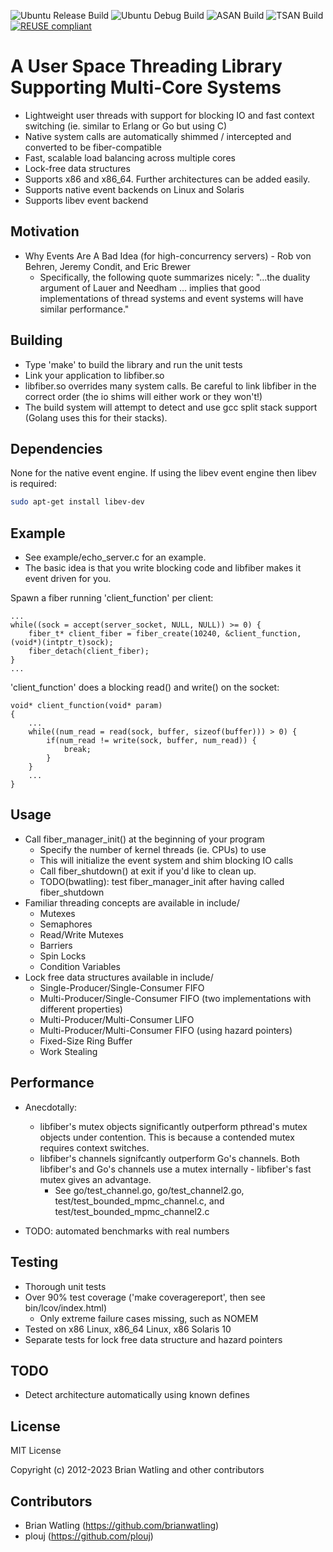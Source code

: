 <!--
SPDX-FileCopyrightText: 2012-2023 Brian Watling <brian@oxbo.dev>
SPDX-License-Identifier: CC0-1.0
-->

![Ubuntu Release Build](https://github.com/brianwatling/libfiber/actions/workflows/release.yml/badge.svg)
![Ubuntu Debug Build](https://github.com/brianwatling/libfiber/actions/workflows/debug.yml/badge.svg)
![ASAN Build](https://github.com/brianwatling/libfiber/actions/workflows/asan.yml/badge.svg)
![TSAN Build](https://github.com/brianwatling/libfiber/actions/workflows/tsan.yml/badge.svg)
[![REUSE compliant](https://api.reuse.software/badge/github.com/brianwatling/libfiber)](https://api.reuse.software/info/github.com/brianwatling/libfiber)

# A User Space Threading Library Supporting Multi-Core Systems

- Lightweight user threads with support for blocking IO and fast context switching (ie. similar to Erlang or Go but using C)
- Native system calls are automatically shimmed / intercepted and converted to be fiber-compatible
- Fast, scalable load balancing across multiple cores
- Lock-free data structures
- Supports x86 and x86_64. Further architectures can be added easily.
- Supports native event backends on Linux and Solaris
- Supports libev event backend

## Motivation

- Why Events Are A Bad Idea (for high-concurrency servers) - Rob von Behren, Jeremy Condit, and Eric Brewer
    - Specifically, the following quote summarizes nicely:
        "...the duality argument of Lauer and Needham ... implies that good implementations of thread systems and event systems will have similar performance."


## Building

- Type 'make' to build the library and run the unit tests
- Link your application to libfiber.so
- libfiber.so overrides many system calls. Be careful to link libfiber in the correct order (the io shims will either work or they won't!)
- The build system will attempt to detect and use gcc split stack support (Golang uses this for their stacks). 

## Dependencies

None for the native event engine. If using the libev event engine then libev is required:

```bash
sudo apt-get install libev-dev
```

## Example

- See example/echo_server.c for an example.
- The basic idea is that you write blocking code and libfiber makes it event driven for you.

Spawn a fiber running 'client_function' per client:

    ...
    while((sock = accept(server_socket, NULL, NULL)) >= 0) {
        fiber_t* client_fiber = fiber_create(10240, &client_function, (void*)(intptr_t)sock);
        fiber_detach(client_fiber);
    }
    ...

'client_function' does a blocking read() and write() on the socket:

    void* client_function(void* param)
    {
        ...
        while((num_read = read(sock, buffer, sizeof(buffer))) > 0) {
            if(num_read != write(sock, buffer, num_read)) {
                break;
            }
        }
        ...
    }

## Usage

- Call fiber_manager_init() at the beginning of your program
    - Specify the number of kernel threads (ie. CPUs) to use
    - This will initialize the event system and shim blocking IO calls
    - Call fiber_shutdown() at exit if you'd like to clean up.
    - TODO(bwatling): test fiber_manager_init after having called fiber_shutdown
- Familiar threading concepts are available in include/
    - Mutexes
    - Semaphores
    - Read/Write Mutexes
    - Barriers
    - Spin Locks
    - Condition Variables
- Lock free data structures available in include/
    - Single-Producer/Single-Consumer FIFO
    - Multi-Producer/Single-Consumer FIFO (two implementations with different properties)
    - Multi-Producer/Multi-Consumer LIFO
    - Multi-Producer/Multi-Consumer FIFO (using hazard pointers)
    - Fixed-Size Ring Buffer
    - Work Stealing

## Performance

- Anecdotally:
    - libfiber's mutex objects significantly outperform pthread's mutex objects under contention. This is because a contended mutex requires context switches.
    - libfiber's channels signifcantly outperform Go's channels. Both libfiber's  and Go's channels use a mutex internally - libfiber's fast mutex gives an advantage.
        - See go/test_channel.go, go/test_channel2.go, test/test_bounded_mpmc_channel.c, and test/test_bounded_mpmc_channel2.c


- TODO: automated benchmarks with real numbers

## Testing

- Thorough unit tests
- Over 90% test coverage ('make coveragereport', then see bin/lcov/index.html)
    - Only extreme failure cases missing, such as NOMEM
- Tested on x86 Linux, x86_64 Linux, x86 Solaris 10
- Separate tests for lock free data structure and hazard pointers

## TODO

- Detect architecture automatically using known defines

## License

MIT License

Copyright (c) 2012-2023 Brian Watling and other contributors

## Contributors

- Brian Watling (https://github.com/brianwatling)
- plouj (https://github.com/plouj)
